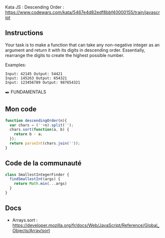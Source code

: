 Kata JS : Descending Order : https://www.codewars.com/kata/5467e4d82edf8bbf40000155/train/javascript

## Instructions
Your task is to make a function that can take any non-negative integer as an argument and return it with its digits in descending order. Essentially, rearrange the digits to create the highest possible number.

Examples:
```
Input: 42145 Output: 54421
Input: 145263 Output: 654321
Input: 123456789 Output: 987654321
```
✒️ FUNDAMENTALS

## Mon code
```js
function descendingOrder(n){
  var chars = (''+n).split('');
  chars.sort(function(a, b) {
    return b - a;
  });
  return parseInt(chars.join(''));
}
```

## Code de la communauté
```js
class SmallestIntegerFinder {
  findSmallestInt(args) {
    return Math.min(...args)
  }
}
```

## Docs
- Arrays.sort : https://developer.mozilla.org/fr/docs/Web/JavaScript/Reference/Global_Objects/Array/sort

